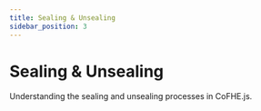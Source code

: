 ```yaml
---
title: Sealing & Unsealing
sidebar_position: 3
---
```


# Sealing & Unsealing

Understanding the sealing and unsealing processes in CoFHE.js.
